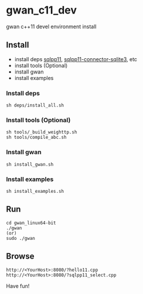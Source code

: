 # gwan_c11_dev
gwan c++11 devel environment install


## Install 

* install deps [sqlpp11](https://github.com/rbock/sqlpp11), [sqlpp11-connector-sqlite3](https://github.com/rbock/sqlpp11-connector-sqlite3), etc
* install tools (Optional)
* install gwan
* install examples

### Install deps

    sh deps/install_all.sh

### Install tools (Optional)

    sh tools/_build_weighttp.sh
    sh tools/compile_abc.sh

### Install gwan

    sh install_gwan.sh

### Install examples

    sh install_examples.sh


## Run

    cd gwan_linux64-bit
    ./gwan
    (or)
    sudo ./gwan

## Browse

    http://<YourHost>:8080/?hello11.cpp
    http://<YourHost>:8080/?sqlpp11_select.cpp

  
Have fun!

